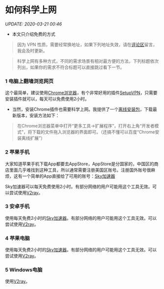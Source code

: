 # 如何科学上网

*UPDATE: 2020-03-21 00:46* 

- 本文只介绍免费的方式

> 因为 VPN 性质，需要经常换地址，如果下列地址失效，请在[评论区](https://github.com/byenight/byenight/issues)留言，我会及时更新。

> 科学上网有多种方式，不同的需求场景有相对最方便的方法，下列标题依次列出，如果你的需求不符合标题可以直接跳过看下一节。

### 1 电脑上翻墙浏览网页

这个最简单，建议使用[Chrome浏览器](https://www.google.cn/chrome/)，有个非常好用的插件[SetupVPN](https://chrome.google.com/webstore/detail/oofgbpoabipfcfjapgnbbjjaenockbdp)，只需要安装插件就可以，每天可以免费使用2小时。

- 当然，安装Chrome插件也需要科学上网。我提供了一个[离线安装包](https://baseserver.io/sv/public/Chrome/)，下载最新版本，安装方法如下：

> 在Chrome浏览器菜单中打开“更多工具→扩展程序”，打开右上角“开发者模式”，将下载的文件拖入浏览器的界面即可。（还搞不懂可以百度“Chrome安装离线扩展”）

### 2 苹果手机

大家知道苹果手机下载App都要去AppStore，AppStore是分国家的，中国区的商店里面几乎难找到这种工具，所以通常需要注册美国区账号。注册国外账号很麻烦，这有一个简单的App直接给了可用的账号：[Sky加速器](https://d.skyjsq.space)

Sky加速器可以每天免费使用2小时。有部分网络的用户可能用这个工具无效。可以尝试使用[V2ray](https://github.com/byenight/byenight/blob/master/v2ray.md)。

### 3 安卓手机

使用每天免费2小时的[Sky加速器](https://d.wjsq.life)。有部分网络的用户可能用这个工具无效。可以尝试使用[V2ray](https://github.com/byenight/byenight/blob/master/v2ray.md)。

### 4 苹果电脑

使用每天免费2小时的[Sky加速器](https://d.wjsq.life)。有部分网络的用户可能用这个工具无效。可以尝试使用[V2ray](https://github.com/byenight/byenight/blob/master/v2ray.md)。

### 5 Windows电脑

使用[V2ray](https://github.com/byenight/byenight/blob/master/v2ray.md)。
